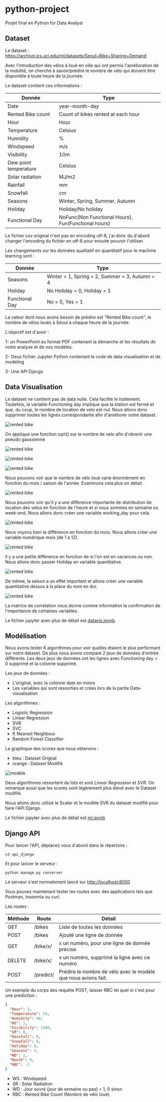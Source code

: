 # python-project

Projet final en Python for Data Analyst

## Dataset

Le dataset : <https://archive.ics.uci.edu/ml/datasets/Seoul+Bike+Sharing+Demand>

Avec l'introduction des vélos à loué en ville qui ont permis l'amélioration de la mobilité, on cherche à savoir/prédire le nombre de vélo qui doivent être disponible à toute heure de la journée.

Le dataset contient ces informations :

| Donnée                | Type                                                |
| --------------------- | --------------------------------------------------- |
| Date                  | year-month-day                                      |
| Rented Bike count     | Count of bikes rented at each hour                  |
| Hour                  | Hour                                                |
| Temperature           | Celsius                                             |
| Humidity              | %                                                   |
| Windspeed             | m/s                                                 |
| Visibility            | 10m                                                 |
| Dew point temperature | Celsius                                             |
| Solar radiation       | MJ/m2                                               |
| Rainfall              | mm                                                  |
| Snowfall              | cm                                                  |
| Seasons               | Winter, Spring, Summer, Autumn                      |
| Holiday               | Holiday/No holiday                                  |
| Functional Day        | NoFunc(Non Functional Hours), Fun(Functional hours) |

Le fichier csv original n'est pas en encoding utf-8, j'ai donc du d'abord changer l'encoding du fichier en utf-8 pour ensuite pouvoir l'utiliser.

Les changements sur les données qualitatif en quantitatif pour le machine learning sont :

| Donnée         | Type                                           |
| -------------- | ---------------------------------------------- |
| Seasons        | Winter = 1, Spring = 2, Summer = 3, Autumn = 4 |
| Holiday        | No Holiday = 0, Holiday = 1                    |
| Functional Day | No = 0, Yes = 1                                |

La valeur dont nous avons besoin de prédire est "Rented Bike count", le nombre de vélos loués à Séoul à chaque heure de la journée.

L'objectif est d'avoir :

1- un PowerPoint au format PDF contenant la démarche et les résultats de notre analyse et de nos modèles.

2- Deux fichier Jupyter Python contenant le code de data visualisation et de modeling

3- Une API Django

## Data Visualisation

Le dataset ne contient pas de data nulle. Cela facilite le traitement.
Toutefois, la variable Functioning day implique que la station est fermé et que, du coup, le nombre de location de velo est nul. Nous allons donc supprimer toutes les lignes correspondante afin d'améliorer notre dataset.

![rented bike](images/1.png)

On applique une fonction sqrt() sur le nombre de velo afin d'obrenir une pseudo gaussienne

![rented bike](images/2.png)

![rented bike](images/3.png)

![rented bike](images/4.png)

Nous pouvons voir que le nombre de vélo loué varie énormément en fonction du mois / saison de l'année. Examinons cela plus en détail.

![rented bike](images/5.png)

Nous pouvons voir qu'il y a une différence importante de distribution de location des velos en fonction de l'heure et si nous sommes en semaine ou week-end. Nous allons donc créer une variable working_day pour cela.

![rented bike](images/6.png)

Nous voyons bien la différence en fonction du mois. Nous allons créer une variable numérique mois (de 1 a 12).

![rented bike](images/7.png)

Il y a une petite difference en fonction de si l'on est en vacances ou non. Nous allons donc passer Holiday en variable quantitative.

![rented bike](images/8.png)

De même, la saison a un effet important et allons créer une variable quantitative dessus à la place du nom en dur.

![rented bike](images/9.png)

La matrice de correlation nous donne comme information la confirmation de l'importance de certaines variables.

Le fichier jupyter avec plus de détail est [datavis.ipynb](https://github.com/Raiyol/python-project/blob/main/datavis.ipynb).

## Modélisation

Nous avons tester 6 algorithmes pour voir quelles étaient le plus performant sur notre dataset. De plus nous avons comparé 2 jeux de données d'entrée différents. Les deux jeux de données ont les lignes avec Functioning day = 0 supprimé et la colonne supprimé.

Les jeux de données :

- L'original, avec la colonne date en moins
- Les variables qui sont ressorties et crées lors de la partie Data-visualisation

Les algorithmes :

- Logistic Regression​
- Linear Regression​
- SVR​
- SVC​
- K Nearest Neighbour​
- Random Forest Classifier

Le graphique des scores que nous obtenons :

- bleu : Dataset Orignal
- orange : Dataset Modifié

![modele](./images/modele.png)

Deux algorithmes ressortent du lots et sont _Linear Regression_ et _SVR_. On remarque aussi que les scores sont légèrement plus élevé avec le Dataset modifié.

Nous allons donc utilisé le Scaler et le modèle SVR du dataset modifié pour faire l'API Django.

Le fichier jupyter avec plus de détail est [ml.ipynb](https://github.com/Raiyol/python-project/blob/main/ml.ipynb)

## Django API

Pour lancer l'API, déplacez vous d'abord dans le répertoire :

```text
cd api_django
```

Et pour lancer le serveur :

```text
python manage.py runserver
```

Le serveur s'est normalement lancé sur <http://localhost:8000>

Vous pouvez maintenant tester les routes avec des applications tels que Postman, Insomnia ou curl.

Les routes :

| Méthode | Route     | Détail                                                          |
| ------- | --------- | --------------------------------------------------------------- |
| GET     | /bikes    | Liste de toutes les données                                     |
| POST    | /bikes    | Ajouté une ligne de donnée                                      |
| GET     | /bike/x/  | x un numéro, pour une ligne de donnée précise                   |
| DELETE  | /bike/x/  | x un numéro, supprimé la ligne avec ce numéro​                  |
| POST    | /predict/ | Prédire le nombre de vélo avec le modèle que nous avions fait.​ |

Un exemple du corps des requête POST, laisser RBC tel quel si c'est pour une prédiction :

```json
{
  "Hour": 2,
  "Temperature": 24,
  "Humidity": 40,
  "WS": 1,
  "Visibility": 1500,
  "SR": 0,
  "Rainfall": 0,
  "Snowfall": 0,
  "Holiday": 0,
  "Seasons": 3,
  "WD": 1,
  "Month": 9,
  "RBC": -1
}
```

- WS : Windspeed
- SR : Solar Radiation
- WD : Jour ouvré (jour de semaine ou pas) = 1, 0 sinon
- RBC : Rented Bike Count (Nombre de vélo loué)
